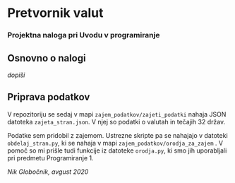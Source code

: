 # Pretvornik valut

### Projektna naloga pri Uvodu v programiranje

## Osnovno o nalogi

*dopiši*

## Priprava podatkov

V repozitoriju se sedaj v mapi `zajem_podatkov/zajeti_podatki` nahaja JSON datoteka `zajeta_stran.json`. V njej so podatki o valutah in tečajih 32 držav.

Podatke sem pridobil z zajemom. Ustrezne skripte pa se nahajajo v datoteki `obdelaj_stran.py`, ki se nahaja v mapi `zajem_podatkov/orodja_za_zajem` . V pomoč so mi prišle tudi funkcije iz datoteke `orodja.py`, ki smo jih uporabljali pri predmetu Programiranje 1.


*Nik Globočnik, avgust 2020*
